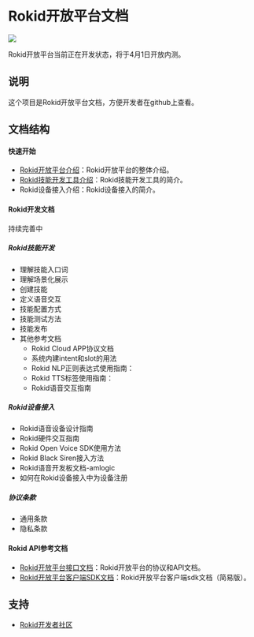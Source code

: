 Rokid开放平台文档
===
![](http://progressed.io/bar/69?title=completed)

Rokid开放平台当前正在开发状态，将于4月1日开放内测。

## 说明
这个项目是Rokid开放平台文档，方便开发者在github上查看。

## 文档结构
#### 快速开始

- [Rokid开放平台介绍](https://github.com/Rokid/docs/blob/master/1-GetStarted/Rokid%20introduction.md)：Rokid开放平台的整体介绍。
- [Rokid技能开发工具介绍](https://github.com/Rokid/docs/blob/master/1-GetStarted/Rokid%20Skills%20Kit.md)：Rokid技能开发工具的简介。
- Rokid设备接入介绍：Rokid设备接入的简介。

#### Rokid开发文档

持续完善中

##### Rokid技能开发

- 理解技能入口词
- 理解场景化展示
- 创建技能
- 定义语音交互
- 技能配置方式
- 技能测试方法
- 技能发布
- 其他参考文档
    - Rokid Cloud APP协议文档
    - 系统内建intent和slot的用法
    - Rokid NLP正则表达式使用指南：
    - Rokid TTS标签使用指南：
    - Rokid语音交互指南

##### Rokid设备接入

- Rokid语音设备设计指南
- Rokid硬件交互指南
- Rokid Open Voice SDK使用方法
- Rokid Black Siren接入方法
- Rokid语音开发板文档-amlogic
- 如何在Rokid设备接入中为设备注册

##### 协议条款

- 通用条款
- 隐私条款

#### Rokid API参考文档

- [Rokid开放平台接口文档](https://github.com/Rokid/rokid-openvoice/blob/master/README.md)：Rokid开放平台的协议和API文档。
- [Rokid开放平台客户端SDK文档](https://github.com/Rokid/docs/blob/master/sdk.md)：Rokid开放平台客户端sdk文档（简易版）。

## 支持
- [Rokid开发者社区](https://developer-forum.rokid.com/)

